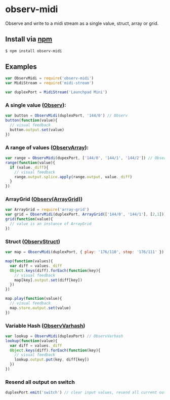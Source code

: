 observ-midi
===

Observe and write to a midi stream as a single value, struct, array or grid.

## Install via [npm](https://npmjs.org/package/observ-midi)

```bash
$ npm install observ-midi
```

## Examples

```js
var ObservMidi = require('observ-midi')
var MidiStream = require('midi-stream')

var duplexPort = MidiStream('Launchpad Mini')
```

### A single value ([Observ](https://github.com/raynos/observ)):

```js
var button = ObservMidi(duplexPort, '144/0') // Observ
button(function(value){
  // visual feedback
  button.output.set(value)
})
```

### A range of values ([ObservArray](https://github.com/raynos/observ-array)):

```js
var range = ObservMidi(dupexPort, ['144/0', '144/1', '144/2']) // ObservArray
range(function(value){
  if (value._diff){
    // visual feedback
    range.output.splice.apply(range.output, value._diff)
  }
})
```

### ArrayGrid ([Observ(ArrayGrid)](https://github.com/mmckegg/array-grid))

```js
var ArrayGrid = require('array-grid')
var grid = ObservMidi(duplexPort, ArrayGrid(['144/0', '144/1'], [2,1])) // Observ(ArrayGrid)
grid(function(value){
  // value is an instance of ArrayGrid
})
```

### Struct ([ObservStruct](https://github.com/raynos/observ-struct))

```js
var map = ObservMidi(duplexPort, { play: '176/110', stop: '176/111' }) // ObservStruct

map(function(values){
  var diff = values._diff
  Object.keys(diff).forEach(function(key){
    // visual feedback
    map[key].output.set(diff[key])
  })
})

map.play(function(value){
  // visual feedback
  map.store.output.set(value)
})
```

### Variable Hash ([ObservVarhash](https://github.com/nrw/observ-varhash))

```js
var lookup = ObservMidi(duplexPort) // ObservVarhash
lookup(function(value){
  var diff = values._diff
  Object.keys(diff).forEach(function(key){
    // visual feedback
    lookup.output.put(key, diff[key])
  })
})
```

### Resend all output on switch

```js
duplexPort.emit('switch') // clear input values, resend all current output values
```